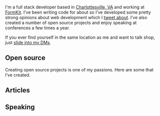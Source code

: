I'm a full stack developer based in [Charlottesville, VA](https://www.virginia.org/places-to-visit/regions/central-virginia/charlottesville/) and working at [FormKit](https://formkit.com). I’ve been writing code for about <year-count></year-count> so I’ve developed some pretty strong opinions about web development which I [tweet about](https://twitter.com/intent/user?screen_name=jpschroeder). I’ve also created a number of open source projects and enjoy speaking at conferences a few times a year.

If you ever find yourself in the same location as me and want to talk shop, just
[slide into my DMs](https://twitter.com/messages/compose?recipient_id=12008842).

## Open source

Creating open source projects is one of my passions. Here are some that I’ve created.

<project-list></project-list>

## Articles

## Speaking
